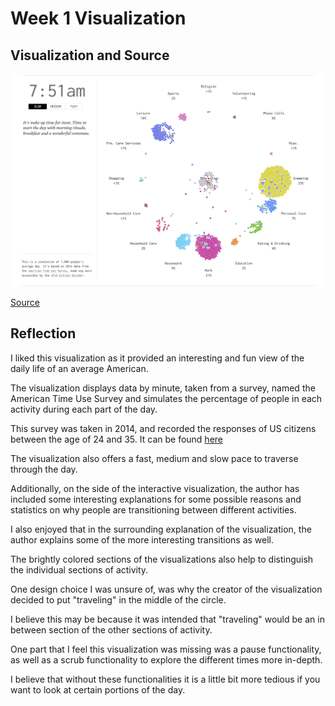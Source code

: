 # Week 1 Visualization

## Visualization and Source

![daily_routine](./files/visw2.png)

[Source](https://flowingdata.com/2015/12/15/a-day-in-the-life-of-americans/)

## Reflection

I liked this visualization as it provided an interesting and fun
view of the daily life of an average American.

The visualization displays data by minute, taken from a
survey, named the American Time Use Survey and simulates the
percentage of people in each activity during each part
of the day.

This survey was taken in 2014, and recorded the responses of US
citizens between the age of 24 and 35. It can be found [here](https://www.bls.gov/tus/)

The visualization also offers a fast, medium and slow pace to
traverse through the day.

Additionally, on the side of the interactive visualization, the
author has included some interesting explanations for some
possible reasons and statistics on why people are transitioning
between different activities.

I also enjoyed that in the surrounding explanation of the
visualization, the author explains some of the more interesting
transitions as well.

The brightly colored sections of the visualizations also help to
distinguish the individual sections of activity.

One design choice I was unsure of, was why the creator of the
visualization decided to put "traveling" in the middle of the
circle.

I believe this may be because it was intended that "traveling"
would be an in between section of the other sections of activity.

One part that I feel this visualization was missing was a pause
functionality, as well as a scrub functionality to explore
the different times more in-depth.

I believe that without these functionalities it is a little bit
more tedious if you want to look at certain portions of the day.
